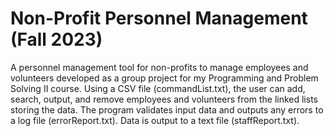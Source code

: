 # Non-Profit Personnel Management (Fall 2023)
A personnel management tool for non-profits to manage employees and volunteers developed as a group project for my Programming and Problem Solving II course. Using a CSV file (commandList.txt), the user can add, search, output, and remove employees and volunteers from the linked lists storing the data. The program validates input data and outputs any errors to a log file (errorReport.txt). Data is output to a text file (staffReport.txt).
